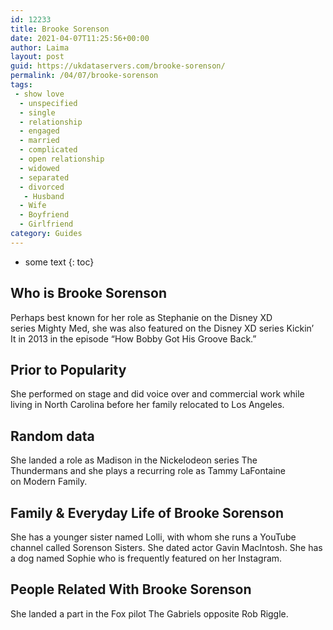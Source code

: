 ```yaml
---
id: 12233
title: Brooke Sorenson
date: 2021-04-07T11:25:56+00:00
author: Laima
layout: post
guid: https://ukdataservers.com/brooke-sorenson/
permalink: /04/07/brooke-sorenson
tags:
 - show love
  - unspecified
  - single
  - relationship
  - engaged
  - married
  - complicated
  - open relationship
  - widowed
  - separated
  - divorced
   - Husband
  - Wife
  - Boyfriend
  - Girlfriend
category: Guides
---
```


* some text
{: toc}


## Who is Brooke Sorenson
                  
                  
                  
Perhaps best known for her role as Stephanie on the Disney XD series Mighty Med, she was also featured on the Disney XD series Kickin&#8217; It in 2013 in the episode &#8220;How Bobby Got His Groove Back.&#8221;
                  
              
            
              
            
                
                
                
## Prior to Popularity
                  
                  
                  
She performed on stage and did voice over and commercial work while living in North Carolina before her family relocated to Los Angeles.
                  
              
            
              
            
                
                
                
## Random data
                  
                  
                  
She landed a role as Madison in the Nickelodeon series The Thundermans and she plays a recurring role as Tammy LaFontaine on Modern Family.
                  
              
            
              
            
                
                
                
## Family & Everyday Life of Brooke Sorenson
                  
                  
                  
She has a younger sister named Lolli, with whom she runs a YouTube channel called Sorenson Sisters. She dated actor Gavin MacIntosh. She has a dog named Sophie who is frequently featured on her Instagram.
                  
              
            
              
            
                
                
                
## People Related With Brooke Sorenson
                  
                  
                  
She landed a part in the Fox pilot The Gabriels opposite Rob Riggle.
                  
              
            
              
            
                
              
            
              
              
            
            
              
            
          
          
          